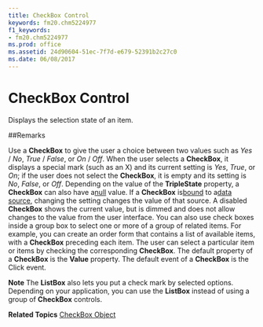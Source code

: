 ```yaml
---
title: CheckBox Control
keywords: fm20.chm5224977
f1_keywords:
- fm20.chm5224977
ms.prod: office
ms.assetid: 24d90604-51ec-7f7d-e679-52391b2c27c0
ms.date: 06/08/2017
---
```



# CheckBox Control



Displays the selection state of an item.

##Remarks

Use a  **CheckBox** to give the user a choice between two values such as _Yes_ / _No_, _True_ / _False_, or _On_ / _Off_. When the user selects a **CheckBox**, it displays a special mark (such as an X) and its current setting is _Yes_, _True_, or _On_; if the user does not select the **CheckBox**, it is empty and its setting is _No_, _False_, or _Off_. Depending on the value of the **TripleState** property, a **CheckBox** can also have a[null](../../Glossary/vbe-glossary.md) value.
If a  **CheckBox** is[bound](../../../language/Glossary/glossary-vba.md) to a[data source](../../../language/Glossary/glossary-vba.md), changing the setting changes the value of that source. A disabled  **CheckBox** shows the current value, but is dimmed and does not allow changes to the value from the user interface.
You can also use check boxes inside a group box to select one or more of a group of related items. For example, you can create an order form that contains a list of available items, with a  **CheckBox** preceding each item. The user can select a particular item or items by checking the corresponding **CheckBox**.
The default property of a  **CheckBox** is the **Value** property.
The default event of a  **CheckBox** is the Click event.

 **Note**  The  **ListBox** also lets you put a check mark by selected options. Depending on your application, you can use the **ListBox** instead of using a group of **CheckBox** controls.

 **Related Topics**
[CheckBox Object](../../../api/Outlook.checkbox.object.md)

